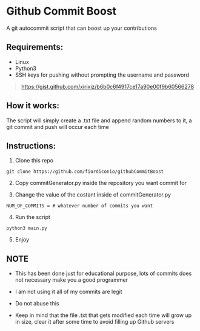 # Github Commit Boost
A git autocommit script that can boost up your contributions

## Requirements:
- Linux
- Python3
- SSH keys for pushing without prompting the username and password
> https://gist.github.com/xirixiz/b6b0c6f4917ce17a90e00f9b60566278

## How it works:

The script will simply create a .txt file and append random numbers to it, a git commit and push will occur each time

## Instructions:

1. Clone this repo
```
git clone https://github.com/fiordiconio/githubCommitBoost
```

2. Copy commitGenerator.py inside the repository you want commit for

3. Change the value of the costant inside of commitGenerator.py
```
NUM_OF_COMMITS = # whatever number of commits you want
```

4. Run the script
```
python3 main.py
```

5. Enjoy

## NOTE

* This has been done just for educational purpose, lots of commits does not necessary make you a good programmer

* I am not using it all of my commits are legit

* Do not abuse this

* Keep in mind that the file .txt that gets modified each time will grow up in size, clear it after some time to avoid filling up Github servers

